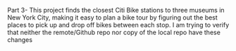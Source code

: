 Part 3- This project finds the closest Citi Bike stations to three museums in New York City, making it easy to plan a bike tour by figuring out the best places to pick up and drop off bikes between each stop.
I am trying to verify that neither the remote/Github repo nor copy of the local repo have these changes
